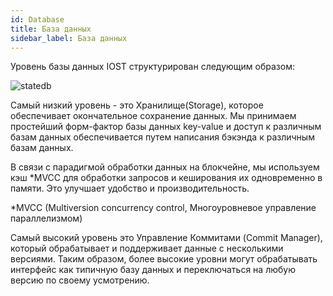 ```yaml
---
id: Database
title: База данных
sidebar_label: База данных
---
```


Уровень базы данных IOST структурирован следующим образом:

![statedb](assets/2-intro-of-iost/Database/statedb.png)

Самый низкий уровень - это Хранилище(Storage), которое обеспечивает окончательное сохранение данных. Мы принимаем простейший форм-фактор базы данных key-value и доступ к различным базам данных обеспечивается путем написания бэкэнда к различным базам данных.

В связи с парадигмой обработки данных на блокчейне, мы используем кэш \*MVCC для обработки запросов и кеширования их одновременно в памяти. Это улучшает удобство и производительность.

\*MVCC (Multiversion concurrency control, Многоуровневое управление параллелизмом)

Самый высокий уровень это Управление Коммитами (Commit Manager), который обрабатывает и поддерживает данные с несколькими версиями. Таким образом, более высокие уровни могут обрабатывать интерфейс как типичную базу данных и переключаться на любую версию по своему усмотрению.
